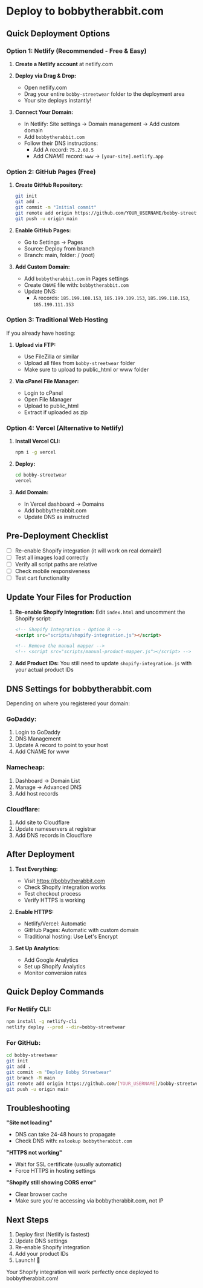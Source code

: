 # Deploy to bobbytherabbit.com

## Quick Deployment Options

### Option 1: Netlify (Recommended - Free & Easy)

1. **Create a Netlify account** at netlify.com

2. **Deploy via Drag & Drop:**
   - Open netlify.com
   - Drag your entire `bobby-streetwear` folder to the deployment area
   - Your site deploys instantly!

3. **Connect Your Domain:**
   - In Netlify: Site settings → Domain management → Add custom domain
   - Add `bobbytherabbit.com`
   - Follow their DNS instructions:
     - Add A record: `75.2.60.5`
     - Add CNAME record: `www` → `[your-site].netlify.app`

### Option 2: GitHub Pages (Free)

1. **Create GitHub Repository:**
   ```bash
   git init
   git add .
   git commit -m "Initial commit"
   git remote add origin https://github.com/YOUR_USERNAME/bobby-streetwear.git
   git push -u origin main
   ```

2. **Enable GitHub Pages:**
   - Go to Settings → Pages
   - Source: Deploy from branch
   - Branch: main, folder: / (root)

3. **Add Custom Domain:**
   - Add `bobbytherabbit.com` in Pages settings
   - Create `CNAME` file with: `bobbytherabbit.com`
   - Update DNS:
     - A records: `185.199.108.153`, `185.199.109.153`, `185.199.110.153`, `185.199.111.153`

### Option 3: Traditional Web Hosting

If you already have hosting:

1. **Upload via FTP:**
   - Use FileZilla or similar
   - Upload all files from `bobby-streetwear` folder
   - Make sure to upload to public_html or www folder

2. **Via cPanel File Manager:**
   - Login to cPanel
   - Open File Manager
   - Upload to public_html
   - Extract if uploaded as zip

### Option 4: Vercel (Alternative to Netlify)

1. **Install Vercel CLI:**
   ```bash
   npm i -g vercel
   ```

2. **Deploy:**
   ```bash
   cd bobby-streetwear
   vercel
   ```

3. **Add Domain:**
   - In Vercel dashboard → Domains
   - Add bobbytherabbit.com
   - Update DNS as instructed

## Pre-Deployment Checklist

- [ ] Re-enable Shopify integration (it will work on real domain!)
- [ ] Test all images load correctly
- [ ] Verify all script paths are relative
- [ ] Check mobile responsiveness
- [ ] Test cart functionality

## Update Your Files for Production

1. **Re-enable Shopify Integration:**
   Edit `index.html` and uncomment the Shopify script:
   ```html
   <!-- Shopify Integration - Option B -->
   <script src="scripts/shopify-integration.js"></script>
   
   <!-- Remove the manual mapper -->
   <!-- <script src="scripts/manual-product-mapper.js"></script> -->
   ```

2. **Add Product IDs:**
   You still need to update `shopify-integration.js` with your actual product IDs

## DNS Settings for bobbytherabbit.com

Depending on where you registered your domain:

### GoDaddy:
1. Login to GoDaddy
2. DNS Management
3. Update A record to point to your host
4. Add CNAME for www

### Namecheap:
1. Dashboard → Domain List
2. Manage → Advanced DNS
3. Add host records

### Cloudflare:
1. Add site to Cloudflare
2. Update nameservers at registrar
3. Add DNS records in Cloudflare

## After Deployment

1. **Test Everything:**
   - Visit https://bobbytherabbit.com
   - Check Shopify integration works
   - Test checkout process
   - Verify HTTPS is working

2. **Enable HTTPS:**
   - Netlify/Vercel: Automatic
   - GitHub Pages: Automatic with custom domain
   - Traditional hosting: Use Let's Encrypt

3. **Set Up Analytics:**
   - Add Google Analytics
   - Set up Shopify Analytics
   - Monitor conversion rates

## Quick Deploy Commands

### For Netlify CLI:
```bash
npm install -g netlify-cli
netlify deploy --prod --dir=bobby-streetwear
```

### For GitHub:
```bash
cd bobby-streetwear
git init
git add .
git commit -m "Deploy Bobby Streetwear"
git branch -M main
git remote add origin https://github.com/[YOUR_USERNAME]/bobby-streetwear.git
git push -u origin main
```

## Troubleshooting

**"Site not loading"**
- DNS can take 24-48 hours to propagate
- Check DNS with: `nslookup bobbytherabbit.com`

**"HTTPS not working"**
- Wait for SSL certificate (usually automatic)
- Force HTTPS in hosting settings

**"Shopify still showing CORS error"**
- Clear browser cache
- Make sure you're accessing via bobbytherabbit.com, not IP

## Next Steps

1. Deploy first (Netlify is fastest)
2. Update DNS settings
3. Re-enable Shopify integration
4. Add your product IDs
5. Launch! 🚀

Your Shopify integration will work perfectly once deployed to bobbytherabbit.com!
